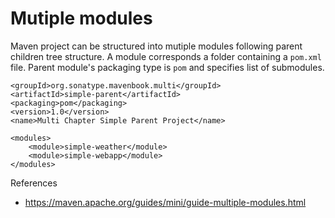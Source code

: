 # Mutiple modules

Maven project can be structured into mutiple modules following parent children tree structure. A module corresponds a folder containing a `pom.xml` file. Parent module's packaging type is `pom` and specifies list of submodules.

    <groupId>org.sonatype.mavenbook.multi</groupId>
    <artifactId>simple-parent</artifactId>
    <packaging>pom</packaging>
    <version>1.0</version>
    <name>Multi Chapter Simple Parent Project</name>
    
    <modules>
        <module>simple-weather</module>
        <module>simple-webapp</module>
    </modules>



References

* https://maven.apache.org/guides/mini/guide-multiple-modules.html
